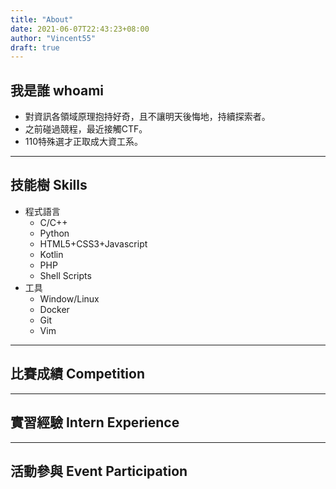 ```yaml
---
title: "About"
date: 2021-06-07T22:43:23+08:00
author: "Vincent55"
draft: true
---
```


## 我是誰 whoami
- 對資訊各領域原理抱持好奇，且不讓明天後悔地，持續探索者。
- 之前碰過競程，最近接觸CTF。
- 110特殊選才正取成大資工系。

---

## 技能樹 Skills
- 程式語言
    - C/C++
    - Python
    - HTML5+CSS3+Javascript
    - Kotlin
    - PHP
    - Shell Scripts
- 工具
    - Window/Linux
    - Docker
    - Git
    - Vim

---

## 比賽成績 Competition

---
## 實習經驗 Intern Experience

---
## 活動參與 Event Participation

